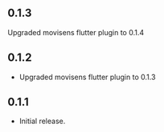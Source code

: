 ## 0.1.3

Upgraded movisens flutter plugin to 0.1.4

## 0.1.2

* Upgraded movisens flutter plugin to 0.1.3


## 0.1.1

* Initial release.
